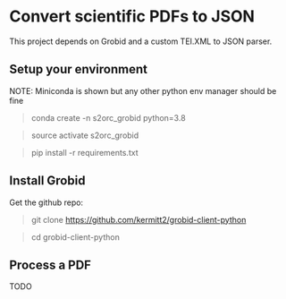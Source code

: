 # Convert scientific PDFs to JSON

This project depends on Grobid and a custom TEI.XML to JSON parser.

## Setup your environment

NOTE: Miniconda is shown but any other python env manager should be fine

> conda create -n s2orc_grobid python=3.8

> source activate s2orc_grobid

> pip install -r requirements.txt

## Install Grobid

Get the github repo:

> git clone https://github.com/kermitt2/grobid-client-python

> cd grobid-client-python

## Process a PDF

TODO

